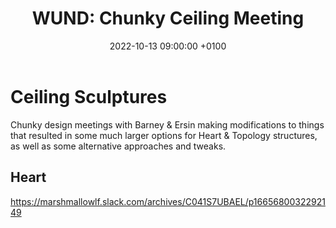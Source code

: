 ﻿---
layout: post 
title:  "WUND: Chunky Ceiling Meeting"
date:   2022-10-13 09:00:00 +0100 
categories: [wund, houdini]
---

# Ceiling Sculptures

Chunky design meetings with Barney & Ersin making modifications to things that resulted in some much larger options for Heart & Topology structures, as well as some alternative approaches and tweaks.

## Heart 
[https://marshmallowlf.slack.com/archives/C041S7UBAEL/p1665680032292149
](https://marshmallowlf.slack.com/archives/C041S7UBAEL/p1665680032292149
)
